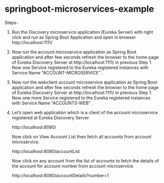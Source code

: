 # springboot-microservices-example

Steps-

1. Run the Discovery microservice application (Eureka Server) with right click and run as Spring Boot Application and open in browser http://localhost:1111/

2. Now run the account microservice application as Spring Boot application and after few seconds refresh the browser to the home page of Eureka Discovery Server at http://localhost:1111/ in previous Step 1. 
   Now one Service registered to the Eureka registered instances with Service Name “ACCOUNT-MICROSERVICE” .

3. Now run the webclient account microservice application as Spring Boot application and after few seconds refresh the browser to the home page of Eureka Discovery Server at http://localhost:1111/ in previous Step 1. 
   Now one more Service registered to the Eureka registered instances with Service Name “ACCOUNTS-WEB” .
   
4. Let’s open web application which is a client of the account microservice registered at Eureka Discovery Server.

   http://localhost:8080/
   
   Now click on View Account List then fetch all accounts from account microservice.

   http://localhost:8080/accountList
   
   Now click on any account from the list of accounts to fetch the details of the account for account number from account microservice.

   http://localhost:8080/accountDetails?number=1
